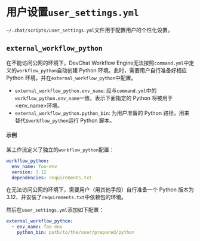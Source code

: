 # 用户设置`user_settings.yml`

`~/.chat/scripts/user_settings.yml`文件用于配置用户的个性化设置。

## `external_workflow_python`
 
在不能访问公网的环境下，DevChat Workflow Engine无法按照`command.yml`中定义的`workflow_python`自动创建 Python 环境。此时，需要用户自行准备好相应 Python 环境，并在`external_workflow_python`中配置。


- `external_workflow_python.env_name`: 应与`command.yml`中的`workflow_python.env_name`一致。表示下面指定的 Python 将被用于<env_name>环境。
- `external_workflow_python.python_bin`: 为用户准备的 Python 路径，用来替代`$workflow_python`运行 Python 脚本。


#### 示例

某工作流定义了独立的`workflow_python`配置：

```yaml
workflow_python:
  env_name: foo-env
  version: 3.12
  dependencies: requirements.txt
```

在无法访问公网的环境下，需要用户（用其他手段）自行准备一个 Python 版本为3.12、并安装了`requirements.txt`中依赖包的环境。

然后在`user_settings.yml`添加如下配置：

```yaml
external_workflow_python:
  - env_name: foo-env
    python_bin: path/to/the/user/prepared/python
```
